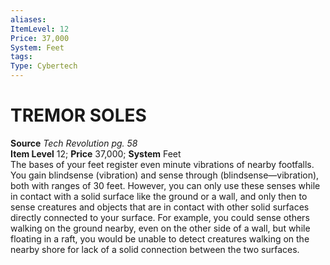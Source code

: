 ```yaml
---
aliases: 
ItemLevel: 12
Price: 37,000
System: Feet
tags: 
Type: Cybertech
---
```

# TREMOR SOLES
**Source** _Tech Revolution pg. 58_  
**Item Level** 12; **Price** 37,000; **System** Feet  
The bases of your feet register even minute vibrations of nearby footfalls. You gain blindsense (vibration) and sense through (blindsense—vibration), both with ranges of 30 feet. However, you can only use these senses while in contact with a solid surface like the ground or a wall, and only then to sense creatures and objects that are in contact with other solid surfaces directly connected to your surface. For example, you could sense others walking on the ground nearby, even on the other side of a wall, but while floating in a raft, you would be unable to detect creatures walking on the nearby shore for lack of a solid connection between the two surfaces.